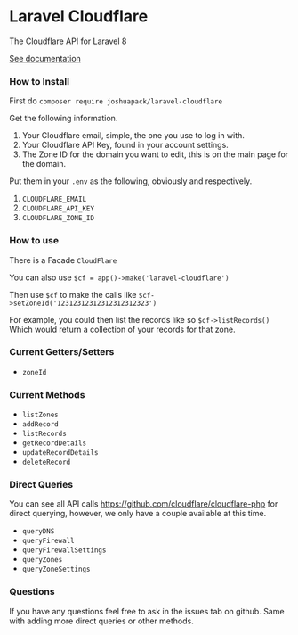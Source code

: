 # Laravel Cloudflare
The Cloudflare API for Laravel 8

[See documentation](https://github.com/joshuapack/laravel-cloudflare/wiki)

### How to Install
First do `composer require joshuapack/laravel-cloudflare`

Get the following information.
1. Your Cloudflare email, simple, the one you use to log in with.
2. Your Cloudflare API Key, found in your account settings.
3. The Zone ID for the domain you want to edit, this is on the main page for the domain.

Put them in your `.env` as the following, obviously and respectively.
1. `CLOUDFLARE_EMAIL`
2. `CLOUDFLARE_API_KEY`
3. `CLOUDFLARE_ZONE_ID`

### How to use
There is a Facade `CloudFlare`

You can also use `$cf = app()->make('laravel-cloudflare')`

Then use `$cf` to make the calls like `$cf->setZoneId('12312312312312312312323')`

For example, you could then list the records like so
`$cf->listRecords()`
Which would return a collection of your records for that zone.

### Current Getters/Setters
 - `zoneId`

### Current Methods
 - `listZones`
 - `addRecord`
 - `listRecords`
 - `getRecordDetails`
 - `updateRecordDetails`
 - `deleteRecord`

### Direct Queries
You can see all API calls https://github.com/cloudflare/cloudflare-php for direct querying, however, we only have a couple available at this time.

 - `queryDNS`
 - `queryFirewall`
 - `queryFirewallSettings`
 - `queryZones`
 - `queryZoneSettings`


### Questions
If you have any questions feel free to ask in the issues tab on github. Same with adding more direct queries or other methods.